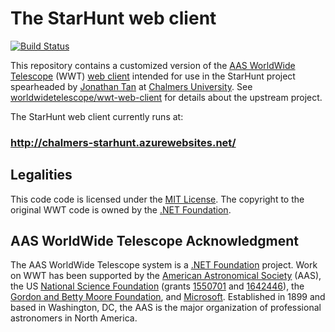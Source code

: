 # The StarHunt web client

[![Build Status](https://dev.azure.com/starhunt-project/starhunt-infra/_apis/build/status/starhunt-project.starhunt-web-client?branchName=master)](https://dev.azure.com/starhunt-project/starhunt-infra/_build/latest?definitionId=1&branchName=master)

This repository contains a customized version of the
[AAS WorldWide Telescope] (WWT) [web client] intended for use in the StarHunt project
spearheaded by [Jonathan Tan] at [Chalmers University]. See
[worldwidetelescope/wwt-web-client] for details about the upstream project.

[AAS WorldWide Telescope]: http://worldwidetelescope.org/
[web client]: http://worldwidetelescope.org/webclient
[Jonathan Tan]: https://www.chalmers.se/en/staff/Pages/jonathan-tan.aspx
[Chalmers University]: https://www.chalmers.se/en/departments/see/research/Astronomy-and-Plasma-Physics/Pages/default.aspx
[worldwidetelescope/wwt-web-client]: https://github.com/worldwidetelescope/wwt-web-client/

The StarHunt web client currently runs at:

### http://chalmers-starhunt.azurewebsites.net/

## Legalities

This code code is licensed under the [MIT License]. The copyright to the
original WWT code is owned by the [.NET Foundation].

[MIT License]: https://opensource.org/licenses/MIT

## AAS WorldWide Telescope Acknowledgment

The AAS WorldWide Telescope system is a [.NET Foundation] project. Work on WWT
has been supported by the [American Astronomical Society] (AAS), the US
[National Science Foundation] (grants [1550701] and [1642446]), the
[Gordon and Betty Moore Foundation], and [Microsoft]. Established in 1899 and
based in Washington, DC, the AAS is the major organization of professional
astronomers in North America.

[American Astronomical Society]: https://aas.org/
[.NET Foundation]: https://dotnetfoundation.org/
[National Science Foundation]: https://www.nsf.gov/
[1550701]: https://www.nsf.gov/awardsearch/showAward?AWD_ID=1550701
[1642446]: https://www.nsf.gov/awardsearch/showAward?AWD_ID=1642446
[Gordon and Betty Moore Foundation]: https://www.moore.org/
[Microsoft]: https://www.microsoft.com/
